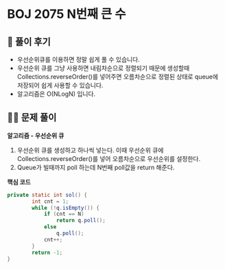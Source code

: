 # BOJ 2075 N번째 큰 수

## 🌈 풀이 후기

- 우선순위큐를 이용하면 정말 쉽게 풀 수 있습니다.
- 우선순위 큐를 그냥 사용하면 내림차순으로 정렬되기 때문에 생성할때 Collections.reverseOrder()를 넣어주면 오름차순으로 정렬된 상태로 queue에 저장되어 쉽게 사용할 수 있습니다.
- 알고리즘은 O(NLogN) 입니다.

## 👩‍🏫 문제 풀이

**알고리즘 - 우선순위 큐**

1. 우선순위 큐를 생성하고 하나씩 넣는다. 이때 우선순위 큐에 Collections.reverseOrder()를 넣어 오름차순으로 우선순위를 설정한다.
2. Queue가 빌때까지 poll 하는데 N번째 poll값을 return 해준다.

**핵심 코드**

```java
private static int sol() {
		int cnt = 1;
		while (!q.isEmpty()) {
			if (cnt == N)
				return q.poll();
			else
				q.poll();
			cnt++;
		}
		return -1;
}
```
